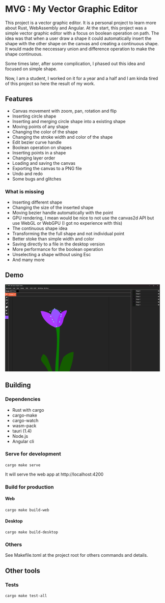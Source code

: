 # MVG : My Vector Graphic Editor

This project is a vector graphic editor. It is a personal project to learn more about Rust, WebAssembly and Angular. At the start, this project was a simple vector graphic editor with a focus on boolean operation on path. The idea was that when a user draw a shape it could automatically insert the shape with the other shape on the canvas and creating a continuous shape. It would made the neccessary union and difference operation to make the shape continuous.

Some times later, after some complication, I phased out this idea and focused on simple shape.  

Now, I am a student, I worked on it for a year and a half and I am kinda tired of this project so here the result of my work.

## Features

- Canvas movement with zoom, pan, rotation and flip
- Inserting circle shape
- Inserting and merging circle shape into a existing shape
- Moving points of any shape
- Changing the color of the shape
- Changing the stroke width and color of the shape
- Edit bezier curve handle
- Boolean operation on shapes
- Inserting points in a shape
- Changing layer order
- Loading and saving the canvas
- Exporting the canvas to a PNG file
- Undo and redo
- Some bugs and glitches

### What is missing

- Inserting different shape
- Changing the size of the inserted shape
- Moving bezier handle automatically with the point
- GPU rendering, I mean would be nice to not use the canvas2d API but use WebGL or WebGPU (I got no experience with this)
- The continuous shape idea
- Transforming the the full shape and not individual point
- Better stoke than simple width and color
- Saving directly to a file in the desktop version
- More performance for the boolean operation
- Unselecting a shape without using Esc
- And many more

## Demo

![Demo](./demo.png)

## Building

### Dependencies

- Rust with cargo
- cargo-make
- cargo-watch
- wasm-pack
- tauri (1.4)
- Node.js
- Angular cli
  
### Serve for development

``cargo make serve``

It will serve the web app at http://localhost:4200

### Build for production

#### Web

``cargo make build-web``

#### Desktop

``cargo make build-desktop``

### Others

See Makefile.toml at the project root for others commands and details.

## Other tools

### Tests

``cargo make test-all``

